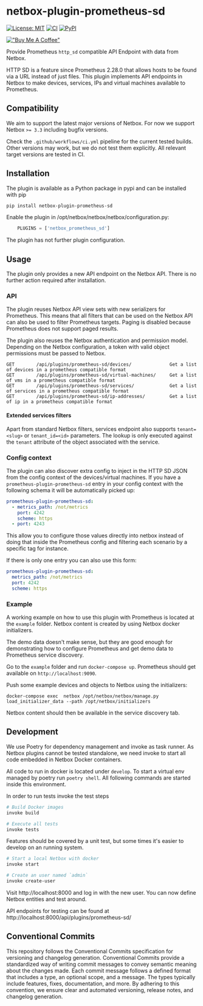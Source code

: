 # netbox-plugin-prometheus-sd

[![License: MIT](https://img.shields.io/badge/License-MIT-yellow.svg)](https://opensource.org/licenses/MIT)
[![CI](https://github.com/FlxPeters/netbox-plugin-prometheus-sd/workflows/CI/badge.svg?event=push)](https://github.com/FlxPeters/netbox-plugin-prometheus-sd/actions?query=workflow%3ACI)
[![PyPI](https://img.shields.io/pypi/v/netbox-plugin-prometheus-sd)](https://pypi.org/project/netbox-plugin-prometheus-sd/)

[!["Buy Me A Coffee"](https://www.buymeacoffee.com/assets/img/custom_images/orange_img.png)](https://www.buymeacoffee.com/flxpeters)

Provide Prometheus `http_sd` compatible API Endpoint with data from Netbox.

HTTP SD is a feature since Prometheus 2.28.0 that allows hosts to be found via a URL instead of just files.
This plugin implements API endpoints in Netbox to make devices, services, IPs and virtual machines available to Prometheus.

## Compatibility

We aim to support the latest major versions of Netbox. For now we support Netbox `>= 3.3` including bugfix versions.

Check the `.github/workflows/ci.yml` pipeline for the current tested builds.
Other versions may work, but we do not test them explicitly. All relevant target versions are tested in CI.

## Installation

The plugin is available as a Python package in pypi and can be installed with pip

```bash
pip install netbox-plugin-prometheus-sd
```

Enable the plugin in /opt/netbox/netbox/netbox/configuration.py:

```python
    PLUGINS = ['netbox_prometheus_sd']
```

The plugin has not further plugin configuration.

## Usage

The plugin only provides a new API endpoint on the Netbox API. There is no further action required after installation.

### API

The plugin reuses Netbox API view sets with new serializers for Prometheus.
This means that all filters that can be used on the Netbox API can also be used to filter Prometheus targets.
Paging is disabled because Prometheus does not support paged results.

The plugin also reuses the Netbox authentication and permission model.
Depending on the Netbox configuration, a token with valid object permissions must be passed to Netbox.

```
GET        /api/plugins/prometheus-sd/devices/              Get a list of devices in a prometheus compatible format
GET        /api/plugins/prometheus-sd/virtual-machines/     Get a list of vms in a prometheus compatible format
GET        /api/plugins/prometheus-sd/services/             Get a list of services in a prometheus compatible format
GET        /api/plugins/prometheus-sd/ip-addresses/         Get a list of ip in a prometheus compatible format
```

#### Extended services filters

Apart from standard Netbox filters, services endpoint also supports `tenant=<slug>` or `tenant_id=<id>` parameters.
The lookup is only executed against the `tenant` attribute of the object associated with the service.

### Config context

The plugin can also discover extra config to inject in the HTTP SD JSON from the config context of the devices/virtual machines.
If you have a `prometheus-plugin-prometheus-sd` entry in your config context with the following schema it will be automatically picked up:

```yaml
prometheus-plugin-prometheus-sd:
  - metrics_path: /not/metrics
    port: 4242
    scheme: https
  - port: 4243
```

This allow you to configure those values directly into netbox instead of doing that inside the Prometheus
config and filtering each scenario by a specific tag for instance.

If there is only one entry you can also use this form:

```yaml
prometheus-plugin-prometheus-sd:
  metrics_path: /not/metrics
  port: 4242
  scheme: https
```

### Example

A working example on how to use this plugin with Prometheus is located at the `example` folder.
Netbox content is created by using Netbox docker initializers.

The demo data doesn't make sense, but they are good enough for demonstrating how to configure Prometheus
and get demo data to Prometheus service discovery.

Go to the `example` folder and run `docker-compose up`. Prometheus should get available on `http://localhost:9090`.

Push some example devices and objects to Netbox using the initializers:

```
docker-compose exec  netbox /opt/netbox/netbox/manage.py load_initializer_data --path /opt/netbox/initializers
```

Netbox content should then be available in the service discovery tab.

## Development

We use Poetry for dependency management and invoke as task runner.
As Netbox plugins cannot be tested standalone, we need invoke to start all code embedded in Netbox Docker containers.

All code to run in docker is located under `develop`.
To start a virtual env managed by poetry run `poetry shell`.
All following commands are started inside this environment.

In order to run tests invoke the test steps

```bash
# Build Docker images
invoke build

# Execute all tests
invoke tests
```

Features should be covered by a unit test, but some times it's easier to develop on an running system.

```bash
# Start a local Netbox with docker
invoke start

# Create an user named `admin`
invoke create-user
```

Visit http://localhost:8000 and log in with the new user.
You can now define Netbox entities and test around.

API endpoints for testing can be found at http://localhost:8000/api/plugins/prometheus-sd/

## Conventional Commits

This repository follows the Conventional Commits specification for versioning and changelog generation.
Conventional Commits provide a standardized way of writing commit messages to convey semantic meaning
about the changes made. Each commit message follows a defined format that includes a type,
an optional scope, and a message. The types typically include features, fixes, documentation, and more.
By adhering to this convention, we ensure clear and automated versioning, release notes, and changelog generation.

